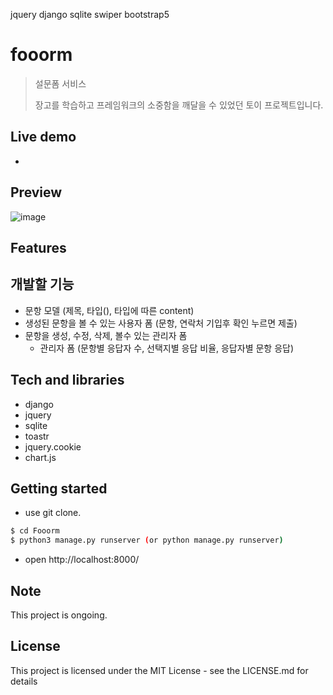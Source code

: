 jquery django sqlite swiper bootstrap5

# fooorm

> 설문폼 서비스
>
> 장고를 학습하고 프레임워크의 소중함을 깨달을 수 있었던 토이 프로젝트입니다.

## Live demo

-

## Preview

![image](https://user-images.githubusercontent.com/72514247/128608326-8d6143c5-4e53-4dd0-b195-a6e1cd2daac1.png)

## Features

## 개발할 기능

- 문항 모델 (제목, 타입(), 타입에 따른 content)
- 생성된 문항을 볼 수 있는 사용자 폼 (문항, 연락처 기입후 확인 누르면 제출)
- 문항을 생성, 수정, 삭제, 볼수 있는 관리자 폼
  - 관리자 폼 (문항별 응답자 수, 선택지별 응답 비율, 응답자별 문항 응답)

## Tech and libraries

- django
- jquery
- sqlite
- toastr
- jquery.cookie
- chart.js

## Getting started

- use git clone.

```bash
$ cd Fooorm
$ python3 manage.py runserver (or python manage.py runserver)
```

- open http://localhost:8000/

## Note

This project is ongoing.

## License

This project is licensed under the MIT License - see the LICENSE.md for details
